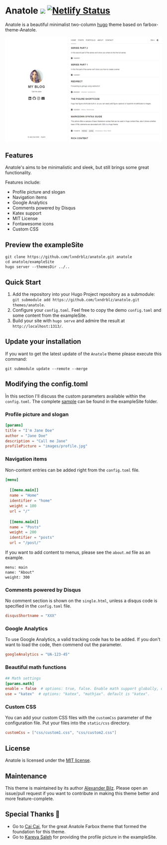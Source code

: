 # Anatole ![](https://img.shields.io/badge/license-MIT-blue.svg) [![Netlify Status](https://api.netlify.com/api/v1/badges/ee7a5df4-b944-4e03-853d-39219c96d484/deploy-status)](https://alexbilz.com/)

Anatole is a beautiful minimalist two-column [hugo](https://gohugo.io/) theme based on farbox-theme-Anatole.

![Screenshot Anatole Theme](https://raw.githubusercontent.com/lxndrblz/anatole/master/images/screenshot.png)

## Features
Anatole's aims to be minimalistic and sleek, but still brings some great functionality.

Features include:
* Profile picture and slogan
* Navigation items
* Google Analytics
* Comments powered by Disqus
* Katex support
* MIT License
* Fontawesome icons
* Custom CSS

## Preview the exampleSite
```
git clone https://github.com/lxndrblz/anatole.git anatole
cd anatole/exampleSite
hugo server --themesDir ../..
```

## Quick Start
1. Add the repository into your Hugo Project repository as a submodule: `git submodule add https://github.com/lxndrblz/anatole.git themes/anatole`.
2. Configure your `config.toml`. Feel free to copy the demo `config.toml` and some content from the exampleSite. 
3. Build your site with `hugo serve` and admire the result at `http://localhost:1313/`.

## Update your installation
If you want to get the latest update of the `Anatole` theme please execute this command:
```
git submodule update --remote --merge
```

## Modifying the config.toml
Ìn this section I'll discuss the custom parameters available within the `config.toml`. The complete [sample](https://github.com/lxndrblz/anatole/blob/master/exampleSite/config.toml) can be found in the exampleSite folder. 

### Profile picture and slogan
```toml
[params]
title = "I'm Jane Doe"
author = "Jane Doe"
description = "Call me Jane"
profilePicture = "images/profile.jpg"
```
### Navigation items
Non-content entries can be added right from the `config.toml` file.
```toml
[menu]

  [[menu.main]]
  name = "Home"
  identifier = "home"
  weight = 100
  url = "/"

  [[menu.main]]
  name = "Posts"
  weight = 200
  identifier = "posts"
  url = "/post/"
```
If you want to add content to menus, please see the `about.md` file as an example.
```
menu: main
name: "About"
weight: 300
```
### Comments powered by Disqus
No comment section is shown on the `single.html`, unless a disqus code is specified in the `config.toml` file.
```toml
disqusShortname = "XXX"
```
### Google Analytics
To use Google Analytics, a valid tracking code has to be added. If you don't want to load the code, then commend out the parameter.
```toml
googleAnalytics = "UA-123-45"
```

### Beautiful math functions
```toml
## Math settings
[params.math]
enable = false  # options: true, false. Enable math support globally, default: false. You can always enable math on per page.
use = "katex"  # options: "katex", "mathjax". default is "katex".
```

### Custom CSS
You can add your custom CSS files with the `customCss` parameter of the configuration file. Put your files into the `static/css` directory.

```toml
customCss = ["css/custom1.css", "css/custom2.css"]
```

## License

Anatole is licensed under the [MIT license](https://github.com/lxndrblz/anatole/blob/master/LICENSE).

## Maintenance

This theme is maintained by its author [Alexander Bilz](https://github.com/lxndrblz). Please open an issue/pull request if you want to contribute in making this theme better and more feature-complete.

## Special Thanks 🎁

* Go to [Cai Cai](https://github.com/hi-caicai), for the great Anatole Farbox theme that formed the foundation for this theme.
* Go to [Kareya Saleh](https://unsplash.com/photos/tLKOj6cNwe0) for providing the profile picture in the exampleSite.


